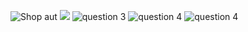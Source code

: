 


![Shop aut](https://github.com/JohnM-Kahura/Digital-Receipts/blob/master/screenshots/1.jpeg)
![](https://github.com/JohnM-Kahura/Digital-Receipts/blob/master/screenshots/2.jpeg)
![question 3](https://github.com/JohnM-Kahura/Digital-Receipts/blob/master/screenshots/3.jpeg)
![question 4](https://github.com/JohnM-Kahura/Digital-Receipts/blob/master/screenshots/5.jpeg)
![question 4](https://github.com/JohnM-Kahura/Digital-Receipts/blob/master/screenshots/6.jpeg)
